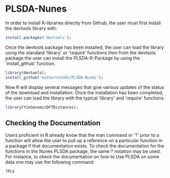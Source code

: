 # PLSDA-Nunes

In order to install R-libraries directly from Github, the user must first install the devtools library with: 
```r
install.packages('devtools'); 
```
Once the devtools package has been installed, the user can load the library using the standard 'library' or 'require' functions
then from the devtools package the user can install the PLSDA-R-Package by using the 'install_github' function. 
```r
library(devtools);
install_github('mathornton01/PLSDA-Nunes'); 
```
Now R will display several messages that give various updates of the status of the download and installation.  Once the installation 
has been completed, the user can load the library with the typical 'library' and 'require' functions. 
```r
library(YinGenomicDFTDistances); 
```

## Checking the Documentation 

Users proficient in R already know that the man command or '?' prior to a function will allow the user to pull up a reference on 
a particular function in a package if that documentation exists.  To check the documentation for the functions in the Nunes PLSDA package, the same ? notation may be used.  For instance, to check the documentation on how to Use PLSDA on some data
one may use the following command: 

```r
?PLS
``` 
